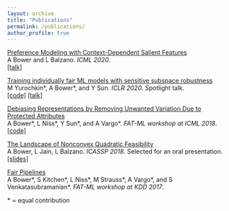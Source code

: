 ```yaml
---
layout: archive
title: "Publications"
permalink: /publications/
author_profile: true
---
```

[Preference Modeling with Context-Dependent Salient Features](https://arxiv.org/abs/2002.09615)  
A Bower and L Balzano. *ICML 2020*.  
[[talk]](https://icml.cc/virtual/2020/paper/6525)

[Training individually fair ML models with sensitive subspace robustness](https://arxiv.org/abs/1907.00020)  
M Yurochkin\*, A Bower\*, and Y Sun.  *ICLR 2020*. Spotlight talk.  
[[code]](https://github.com/IBM/sensitive-subspace-robustness) [[talk]](https://iclr.cc/virtual/poster_B1gdkxHFDH.html)

[Debiasing Representations by Removing Unwanted Variation Due to Protected Attributes](https://arxiv.org/pdf/1807.00461.pdf)  
A Bower\*, L Niss\*, Y Sun\*, and A Vargo\*.  *FAT-ML workshop at ICML 2018*.  
[[code]](https://github.com/Amandarg/debias)

[The Landscape of Nonconvex Quadratic Feasibility](https://ieeexplore.ieee.org/document/8461868)  
A Bower, L Jain, L Balzano. *ICASSP 2018*. Selected for an oral presentation.  
[[slides]](https://sigport.org/documents/landscape-non-convex-quadratic-feasibility)

[Fair Pipelines](https://arxiv.org/pdf/1707.00391.pdf)  
A Bower\*, S Kitchen\*, L Niss\*, M Strauss\*, A Vargo\*, and S Venkatasubramanian\*. *FAT-ML workshop at KDD 2017*.

\* = equal contribution
